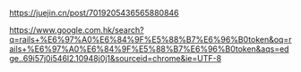 https://juejin.cn/post/7019205436565880846


https://www.google.com.hk/search?q=rails+%E6%97%A0%E6%84%9F%E5%88%B7%E6%96%B0token&oq=rails+%E6%97%A0%E6%84%9F%E5%88%B7%E6%96%B0token&aqs=edge..69i57j0i546l2.10948j0j1&sourceid=chrome&ie=UTF-8